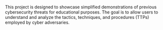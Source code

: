 This project is designed to showcase simplified demonstrations of previous cybersecurity threats for educational purposes. 
The goal is to allow users to understand and analyze the tactics, techniques, and procedures (TTPs) employed by cyber adversaries.
